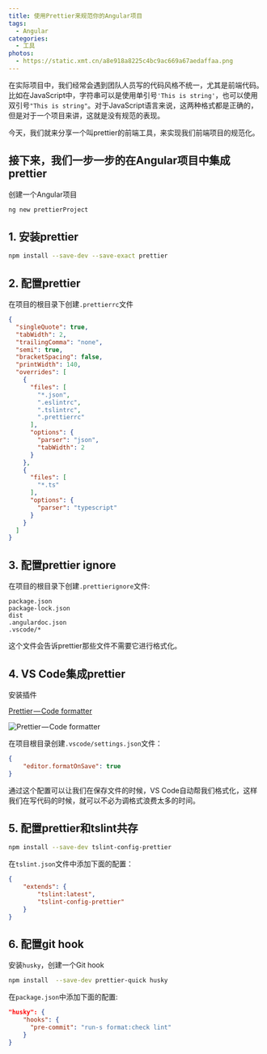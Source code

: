 ```yaml
---
title: 使用Prettier来规范你的Angular项目
tags:
  - Angular
categories:
  - 工具
photos:
  - https://static.xmt.cn/a8e918a8225c4bc9ac669a67aedaffaa.png
---
```


在实际项目中，我们经常会遇到团队人员写的代码风格不统一，尤其是前端代码。比如在JavaScript中，字符串可以是使用单引号`'This is string'`，也可以使用双引号`"This is string"`。对于JavaScript语言来说，这两种格式都是正确的，但是对于一个项目来讲，这就是没有规范的表现。

今天，我们就来分享一个叫prettier的前端工具，来实现我们前端项目的规范化。

## 接下来，我们一步一步的在Angular项目中集成prettier

创建一个Angular项目

```sh
ng new prettierProject
```

## 1. 安装prettier

```sh
npm install --save-dev --save-exact prettier
```

## 2. 配置prettier

在项目的根目录下创建`.prettierrc`文件

```json
{
  "singleQuote": true,
  "tabWidth": 2,
  "trailingComma": "none",
  "semi": true,
  "bracketSpacing": false,
  "printWidth": 140,
  "overrides": [
    {
      "files": [
        "*.json",
        ".eslintrc",
        ".tslintrc",
        ".prettierrc"
      ],
      "options": {
        "parser": "json",
        "tabWidth": 2
      }
    },
    {
      "files": [
        "*.ts"
      ],
      "options": {
        "parser": "typescript"
      }
    }
  ]
}

```

## 3. 配置prettier ignore

在项目的根目录下创建`.prettierignore`文件:

```text
package.json
package-lock.json
dist
.angulardoc.json
.vscode/*
```

这个文件会告诉prettier那些文件不需要它进行格式化。

## 4. VS Code集成prettier

安装插件

[Prettier — Code formatter](https://marketplace.visualstudio.com/items?itemName=esbenp.prettier-vscode)

![Prettier — Code formatter](https://cdn.nlark.com/yuque/0/2019/png/269363/1561624825143-assets/web-upload/47f86bf5-f1e0-4335-8dc3-72442b366a74.png)

在项目根目录创建`.vscode/settings.json`文件：

```json
{
    "editor.formatOnSave": true
}
```

通过这个配置可以让我们在保存文件的时候，VS Code自动帮我们格式化，这样我们在写代码的时候，就可以不必为调格式浪费太多的时间。

## 5. 配置prettier和tslint共存

```sh
npm install --save-dev tslint-config-prettier
```

在`tslint.json`文件中添加下面的配置：

```json
{
    "extends": {
        "tslint:latest",
        "tslint-config-prettier"
    }
}
```

## 6. 配置git hook

安装`husky`，创建一个Git hook

```sh
npm install  --save-dev prettier-quick husky
```

在`package.json`中添加下面的配置:

```json
"husky": {
    "hooks": {
      "pre-commit": "run-s format:check lint"
    }
}
```
